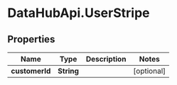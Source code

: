 # DataHubApi.UserStripe

## Properties
Name | Type | Description | Notes
------------ | ------------- | ------------- | -------------
**customerId** | **String** |  | [optional] 


